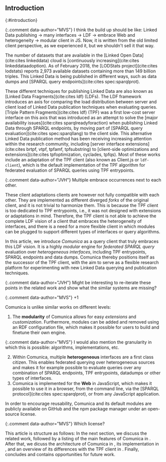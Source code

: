 ## Introduction
{:#introduction}

{:.comment data-author="MVS"}
I think the build up should be like: Linked Data publishing -> many interfaces -> LDF -> embrace Web and heterogeneity -> modular client in JS. Now, it is written from the old limited client perspective, as we experienced it, but we shouldn't sell it that way.

The number of datasets that are available in the [Linked Open Data](cite:cites linkeddata) cloud is [continuously increasing](cite:cites linkeddataadoption).
As of February 2018, the [LODStats project](cite:cites lodstats) reports 2,973 available datasets containing more than 149 billion triples.
This Linked Data is being published in different ways, such as
data dumps and [SPARQL query endpoints](cite:cites spec:sparqlprot).

These different techniques for publishing Linked Data are also known as [Linked Data Fragments](cite:cites ldf) (LDFs).
The LDF framework introduces an axis for comparing the load distribution between server and client load of Linked Data publication techniques when evaluating queries.
[Triple Pattern Fragments](cite:cites ldf) (TPF) was a first low-cost server interface on this axis
that was introduced as an attempt to solve the [major availability issues](cite:cites sparqlreadyforaction) when publishing Linked Data through SPARQL endpoints,
by moving part of [SPARQL query evaluation](cite:cites spec:sparqllang) to the client side.
This alternative Linked Data publication method has been receiving increasing attention within the research community,
including [server interface extensions](cite:cites brtpf, vtpf, tpfamf, tpfsubstring) to [client-side optimizations and extensions](cite:cites tpfoptimization, cyclades, tpfqs).
Most of these works include an adaptation of the TPF client (also known as Client.js or `ldf-client`),
which is the default implementation of
the TPF algorithm for federated evaluation of SPARQL queries using TPF entrypoints.

{:.comment data-author="JVH"}
Multiple embrace occurrences next to each other.

These client adaptations clients are however not fully compatible with each other.
They are implemented as different diverged _forks_ of the original client,
and it is not trivial to harmonize them.
This is because the TPF client is too dedicated to TPF entrypoints,
i.e., it was not designed with extensions or adaptations in mind.
Therefore, the TPF client is not able to achieve the complete LDF vision of a client that embraces the heterogeneity of interfaces,
and there is a need for a more flexible client in which modules can be plugged to support different types of interfaces or query algorithms.

In this article, we introduce _Comunica_ as a query client that truly embraces this LDF vision.
It is a highly _modular_ engine for _federated_ _SPARQL query_ evaluation over _heterogeneous interfaces_,
including TPF entrypoints, SPARQL endpoints and data dumps.
Comunica thereby positions itself as the successor of the TPF client,
with the aim to serve as a flexible research platform for experimenting with new Linked Data querying and publication techniques.

{:.comment data-author="JVH"}
Might be interesting to re-iterate these points in the related work
and show what the similar systems are missing?

{:.comment data-author="MVS"}
+1

Comunica is unlike similar works on different levels:

1. The **modularity** of Comunica allows for easy _extensions_ and _customization_. Furthermore, modules can be added and removed using an RDF configuration file, which makes it possible for users to build and finetune their own engine.

{:.comment data-author="MVS"}
I would also mention the granularity in which this is possible: algorithms, implementations, etc.

2. Within Comunica, multiple **heterogeneous** interfaces are a first class citizen. This enables federated querying over heterogeneous sources and makes it for example possible to evaluate queries over any combination of SPARQL endpoints, TPF entrypoints, datadumps or other types of interfaces.
3. Comunica is implemented for the **Web** in JavaScript, which makes it possible to use it in a browser, from the command line, via the [SPARQL protocol](cite:cites spec:sparqlprot), or from any JavaScript application.

In order to encourage reusability, Comunica and its default modules are publicly available
on GitHub and the npm package manager under an open-source license.

{:.comment data-author="MVS"}
Which license?

This article is structure as follows:
In the next section, we discuss the related work, followed by a listing of the main features of Comunica in [](#features).
After that, we dicuss the architecture of Comunica in [](#architecture), its implementation in [](#implementation),
and an overview of its differences with the TPF client in [](#comparison-tpf-client).
Finally, [](#conclusions) concludes and contains opportunities for future work.
